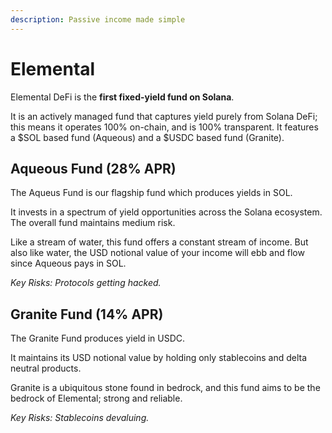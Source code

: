 ```yaml
---
description: Passive income made simple
---
```


# Elemental

Elemental DeFi is the **first fixed-yield fund on Solana**.

It is an actively managed fund that captures yield purely from Solana DeFi; this means it operates 100% on-chain, and is 100% transparent. It features a $SOL based fund (Aqueous) and a $USDC based fund (Granite).

## Aqueous Fund (28% APR)

The Aqueus Fund is our flagship fund which produces yields in SOL.

It invests in a spectrum of yield opportunities across the Solana ecosystem. The overall fund maintains medium risk.

Like a stream of water, this fund offers a constant stream of income. But also like water, the USD notional value of your income will ebb and flow since Aqueous pays in SOL.

_Key Risks: Protocols getting hacked._

## Granite Fund (14% APR)

The Granite Fund produces yield in USDC.

It maintains its USD notional value by holding only stablecoins and delta neutral products.

Granite is a ubiquitous stone found in bedrock, and this fund aims to be the bedrock of Elemental; strong and reliable.

_Key Risks: Stablecoins devaluing._
